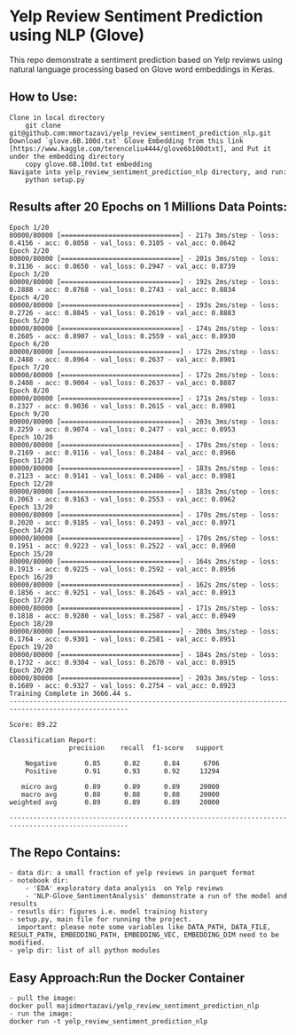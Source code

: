 # Yelp Review Sentiment Prediction using NLP (Glove)
This repo demonstrate a sentiment prediction based on Yelp reviews using natural language processing based on Glove word embeddings in Keras.

##  How to Use:
    Clone in local directory
        git clone git@github.com:mmortazavi/yelp_review_sentiment_prediction_nlp.git
    Download `glove.6B.100d.txt` Glove Embedding from this link [https://www.kaggle.com/terenceliu4444/glove6b100dtxt], and Put it under the embedding directory
        copy glove.6B.100d.txt embedding
    Navigate into yelp_review_sentiment_prediction_nlp directory, and run:
        python setup.py
      
##  Results after 20 Epochs on 1 Millions Data Points:
    
    Epoch 1/20
    80000/80000 [==============================] - 217s 3ms/step - loss: 0.4156 - acc: 0.8058 - val_loss: 0.3105 - val_acc: 0.8642
    Epoch 2/20
    80000/80000 [==============================] - 201s 3ms/step - loss: 0.3136 - acc: 0.8650 - val_loss: 0.2947 - val_acc: 0.8739
    Epoch 3/20
    80000/80000 [==============================] - 192s 2ms/step - loss: 0.2888 - acc: 0.8768 - val_loss: 0.2743 - val_acc: 0.8834
    Epoch 4/20
    80000/80000 [==============================] - 193s 2ms/step - loss: 0.2726 - acc: 0.8845 - val_loss: 0.2619 - val_acc: 0.8883
    Epoch 5/20
    80000/80000 [==============================] - 174s 2ms/step - loss: 0.2605 - acc: 0.8907 - val_loss: 0.2559 - val_acc: 0.8930
    Epoch 6/20
    80000/80000 [==============================] - 172s 2ms/step - loss: 0.2488 - acc: 0.8964 - val_loss: 0.2637 - val_acc: 0.8901
    Epoch 7/20
    80000/80000 [==============================] - 172s 2ms/step - loss: 0.2408 - acc: 0.9004 - val_loss: 0.2637 - val_acc: 0.8887
    Epoch 8/20
    80000/80000 [==============================] - 171s 2ms/step - loss: 0.2327 - acc: 0.9036 - val_loss: 0.2615 - val_acc: 0.8901
    Epoch 9/20
    80000/80000 [==============================] - 203s 3ms/step - loss: 0.2259 - acc: 0.9074 - val_loss: 0.2477 - val_acc: 0.8953
    Epoch 10/20
    80000/80000 [==============================] - 178s 2ms/step - loss: 0.2169 - acc: 0.9116 - val_loss: 0.2484 - val_acc: 0.8966
    Epoch 11/20
    80000/80000 [==============================] - 183s 2ms/step - loss: 0.2123 - acc: 0.9141 - val_loss: 0.2486 - val_acc: 0.8981
    Epoch 12/20
    80000/80000 [==============================] - 183s 2ms/step - loss: 0.2063 - acc: 0.9163 - val_loss: 0.2553 - val_acc: 0.8962
    Epoch 13/20
    80000/80000 [==============================] - 170s 2ms/step - loss: 0.2020 - acc: 0.9185 - val_loss: 0.2493 - val_acc: 0.8971
    Epoch 14/20
    80000/80000 [==============================] - 170s 2ms/step - loss: 0.1951 - acc: 0.9223 - val_loss: 0.2522 - val_acc: 0.8960
    Epoch 15/20
    80000/80000 [==============================] - 164s 2ms/step - loss: 0.1913 - acc: 0.9225 - val_loss: 0.2592 - val_acc: 0.8956
    Epoch 16/20
    80000/80000 [==============================] - 162s 2ms/step - loss: 0.1856 - acc: 0.9251 - val_loss: 0.2645 - val_acc: 0.8913
    Epoch 17/20
    80000/80000 [==============================] - 171s 2ms/step - loss: 0.1818 - acc: 0.9280 - val_loss: 0.2587 - val_acc: 0.8949
    Epoch 18/20
    80000/80000 [==============================] - 200s 3ms/step - loss: 0.1764 - acc: 0.9301 - val_loss: 0.2581 - val_acc: 0.8951
    Epoch 19/20
    80000/80000 [==============================] - 184s 2ms/step - loss: 0.1732 - acc: 0.9304 - val_loss: 0.2670 - val_acc: 0.8915
    Epoch 20/20
    80000/80000 [==============================] - 203s 3ms/step - loss: 0.1689 - acc: 0.9327 - val_loss: 0.2754 - val_acc: 0.8923
    Training Complete in 3666.44 s.
    ----------------------------------------------------------------------------------------------------

    Score: 89.22

    Classification Report:
                   precision    recall  f1-score   support

        Negative       0.85      0.82      0.84      6706
        Positive       0.91      0.93      0.92     13294

       micro avg       0.89      0.89      0.89     20000
       macro avg       0.88      0.88      0.88     20000
    weighted avg       0.89      0.89      0.89     20000

    ----------------------------------------------------------------------------------------------------
## The Repo Contains:
    - data dir: a small fraction of yelp reviews in parquet format
    - notebook dir: 
        - 'EDA' exploratory data analysis  on Yelp reviews
        - 'NLP-Glove_SentimentAnalysis' demonstrate a run of the model and results
    - resutls dir: figures i.e. model training history
    - setup.py, main file for running the project. 
      important: please note some variables like DATA_PATH, DATA_FILE, RESULT_PATH, EMBEDDING_PATH, EMBEDDING_VEC, EMBEDDING_DIM need to be modified.
    - yelp dir: list of all python modules
    
##  Easy Approach:Run the Docker Container
    - pull the image:
    docker pull majidmortazavi/yelp_review_sentiment_prediction_nlp
    - run the image:
    docker run -t yelp_review_sentiment_prediction_nlp
